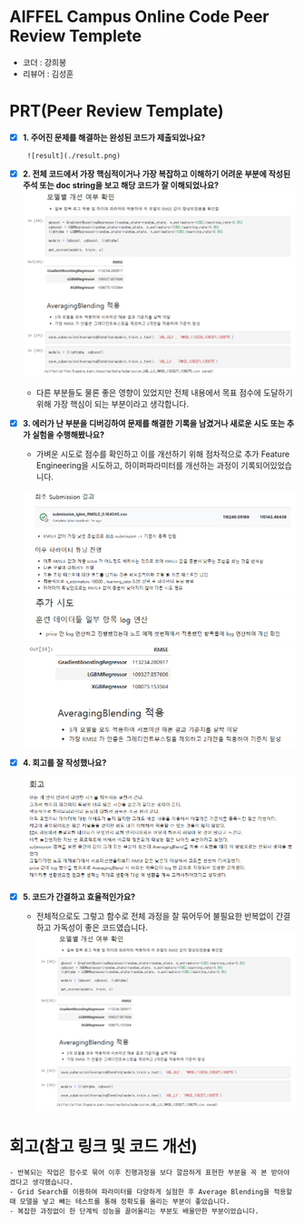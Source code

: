 # AIFFEL Campus Online Code Peer Review Templete
- 코더 : 강희봉
- 리뷰어 : 김성훈


# PRT(Peer Review Template)
- [x]  **1. 주어진 문제를 해결하는 완성된 코드가 제출되었나요?**
    
        ![result](./result.png)
    
- [x]  **2. 전체 코드에서 가장 핵심적이거나 가장 복잡하고 이해하기 어려운 부분에 작성된 
주석 또는 doc string을 보고 해당 코드가 잘 이해되었나요?**
    ![](./c1.png)
    - 다른 부분들도 물론 좋은 영향이 있었지만 전체 내용에서 목표 점수에 도달하기 위해 가장 핵심이 되는 부분이라고 생각합니다.
    
    
        
- [x]  **3. 에러가 난 부분을 디버깅하여 문제를 해결한 기록을 남겼거나
새로운 시도 또는 추가 실험을 수행해봤나요?**
    - 가벼운 시도로 점수를 확인하고 이를 개선하기 위해 점차적으로 추가 Feature Engineering을 시도하고, 하이퍼파라미터를 개선하는 과정이 기록되어있었습니다.
     
    ![](./p2.png)
    ![](./p3.png)
    ![](./p4.png)

        
- [x]  **4. 회고를 잘 작성했나요?**

    ![](./l.png)
        
- [x]  **5. 코드가 간결하고 효율적인가요?**
    - 전체적으로도 그렇고 함수로 전체 과정을 잘 묶어두어 불필요한 반복없이 간결하고 가독성이 좋은 코드였습니다.
     ![](./c1.png)

# 회고(참고 링크 및 코드 개선)
```
- 반복되는 작업은 함수로 묶어 이후 진행과정을 보다 깔끔하게 표현한 부분을 꼭 본 받아야겠다고 생각했습니다.
- Grid Search를 이용하여 파라미터를 다양하게 실험한 후 Average Blending을 적용할 때 모델을 넣고 빼는 테스트를 통해 정확도를 올리는 부분이 좋았습니다.
- 복잡한 과정없이 한 단계씩 성능을 끌어올리는 부분도 배울만한 부분이었습니다.
```
